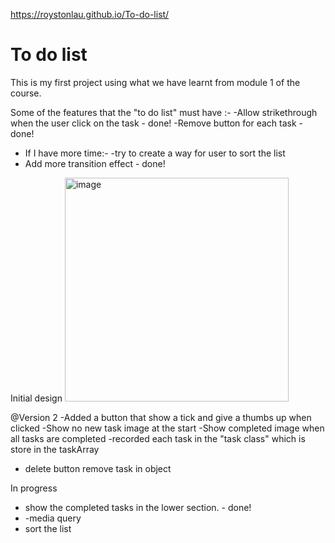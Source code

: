 https://roystonlau.github.io/To-do-list/

# To do list
 This is my first project using what we have learnt from module 1 of the course.

Some of the features that the "to do list" must have :-
-Allow strikethrough when the user click on the task - done!
-Remove button for each task - done!
- If I have more time:- 
-try to create a way for user to sort the list 
- Add more transition effect - done!

Initial design
<img width="358" alt="image" src="https://user-images.githubusercontent.com/90206226/155981761-47e59969-5c4d-4d9c-9dc8-311212afdca0.png">

@Version 2
-Added a button that show a tick and give a thumbs up when clicked
-Show no new task image at the start
-Show completed image when all tasks are completed
-recorded each task in the "task class" which is store in the taskArray
- delete button remove task in object 

In progress 
- show the completed tasks in the lower section. - done!
- -media query 
- sort the list
